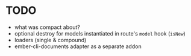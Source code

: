 # TODO

* what was compact about?
* optional destroy for models instantiated in route's `model` hook (`isNew`)
* loaders (single & compound)
* ember-cli-documents adapter as a separate addon

